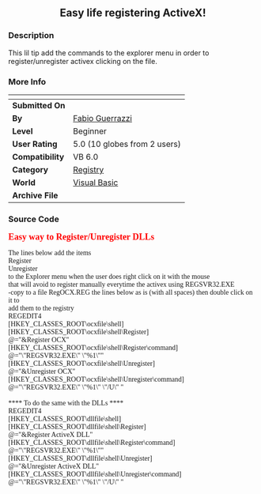 ﻿<div align="center">

## Easy life registering ActiveX\!


</div>

### Description

This lil tip add the commands to the explorer menu in order to register/unregister activex clicking on the file.
 
### More Info
 


<span>             |<span>
---                |---
**Submitted On**   |
**By**             |[Fabio Guerrazzi](https://github.com/Planet-Source-Code/PSCIndex/blob/master/ByAuthor/fabio-guerrazzi.md)
**Level**          |Beginner
**User Rating**    |5.0 (10 globes from 2 users)
**Compatibility**  |VB 6\.0
**Category**       |[Registry](https://github.com/Planet-Source-Code/PSCIndex/blob/master/ByCategory/registry__1-36.md)
**World**          |[Visual Basic](https://github.com/Planet-Source-Code/PSCIndex/blob/master/ByWorld/visual-basic.md)
**Archive File**   |[](https://github.com/Planet-Source-Code/fabio-guerrazzi-easy-life-registering-activex__1-30755/archive/master.zip)





### Source Code

<html>
<head>
<meta http-equiv="Content-Language" content="it">
<meta name="GENERATOR" content="Microsoft FrontPage 5.0">
<meta name="ProgId" content="FrontPage.Editor.Document">
<meta http-equiv="Content-Type" content="text/html; charset=windows-1252">
<title>Nuova pagina 1</title>
</head>
<body>
<p><b><font size="4" color="#FF0000" face="Tahoma">Easy way to
Register/Unregister DLLs&nbsp; </font></b></p>
<p><font face="Tahoma">The lines below add the items<br>
Register <br>
Unregister<br>
to the Explorer menu when the user does right click on it with the mouse<br>
that will avoid to register manually everytime the activex using REGSVR32.EXE<br>
-copy to a file RegOCX.REG the lines below as is (with all spaces) then double
click on it to <br>
add them to the registry<br>
REGEDIT4<br>
[HKEY_CLASSES_ROOT\ocxfile\shell]<br>
[HKEY_CLASSES_ROOT\ocxfile\shell\Register]<br>
@=&quot;&amp;Register OCX&quot;<br>
[HKEY_CLASSES_ROOT\ocxfile\shell\Register\command]<br>
@=&quot;\&quot;REGSVR32.EXE\&quot; \&quot;%1\&quot;&quot;<br>
[HKEY_CLASSES_ROOT\ocxfile\shell\Unregister]<br>
@=&quot;&amp;Unregister OCX&quot;<br>
[HKEY_CLASSES_ROOT\ocxfile\shell\Unregister\command]<br>
@=&quot;\&quot;REGSVR32.EXE\&quot; \&quot;%1\&quot; \&quot;/U\&quot; &quot;<br>
<br>
**** To do the same with the DLLs ****<br>
REGEDIT4<br>
[HKEY_CLASSES_ROOT\dllfile\shell]<br>
[HKEY_CLASSES_ROOT\dllfile\shell\Register]<br>
@=&quot;&amp;Register ActiveX DLL&quot;<br>
[HKEY_CLASSES_ROOT\dllfile\shell\Register\command]<br>
@=&quot;\&quot;REGSVR32.EXE\&quot; \&quot;%1\&quot;&quot;<br>
[HKEY_CLASSES_ROOT\dllfile\shell\Unregister]<br>
@=&quot;&amp;Unregister ActiveX DLL&quot;<br>
[HKEY_CLASSES_ROOT\dllfile\shell\Unregister\command]<br>
@=&quot;\&quot;REGSVR32.EXE\&quot; \&quot;%1\&quot; \&quot;/U\&quot; &quot;<br>
&nbsp;</font></p>
</body>
</html>

